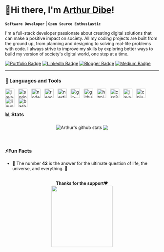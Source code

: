 # 👋Hi there, I'm **[Arthur Dibe](https://ArthurDibe.github.io)!**

**`Software Developer`** | **`Open Source Enthusiastic`**

I'm a full-stack developer passionate about creating digital solutions that can make a positive impact on society. All my coding projects are built from the ground up, from planning and designing to solving real-life problems with code. I always strive to improve my skills by exploring better ways to build my version of society's digital world, one step at a time.
<!-- > **I believe that we are not alone in this world for a reason** -->

[![Portfolio Badge](https://img.shields.io/badge/PORTFOLIO-5865f2?style=for-the-badge&logo=About.me&logoColor=white)](https://ArthurDibe.github.io) [![LinkedIn Badge](https://img.shields.io/badge/LinkedIn-blue?style=for-the-badge&logo=linkedin&logoColor=white)](https://www.linkedin.com/in/arthur-dibe/) [![Blogger Badge](https://img.shields.io/badge/Blogger-FF5722?style=for-the-badge&logo=blogger&logoColor=white)](https://www.programming85.net/) [![Medium Badge](https://img.shields.io/badge/Medium-000?style=for-the-badge&logo=medium&logoColor=white)](https://medium.com/@dibearthur)

---

### 🧰 Languages and Tools

<img  alt="java-original" src="https://github.com/ArthurDibe/ArthurDibe/assets/5942022/41959675-d2e9-47b2-84f1-ad2851eade9a" align="left" width=30 style="padding-right:10px;"/>
<img alt="spring-original" src="https://github.com/ArthurDibe/ArthurDibe/assets/5942022/20cedd8e-574d-4072-b961-3f5aeed6def4" align="left" width=30 style="padding-right:10px;"/>
<img alt="nodejs-original" src="https://github.com/ArthurDibe/ArthurDibe/assets/5942022/47e86600-bb6d-4bea-8bbb-d5e4e586472a" align="left" width=30 style="padding-right:10px;"/>
<img alt="react-original" src="https://github.com/ArthurDibe/ArthurDibe/assets/5942022/7c5827a7-83ea-4071-8587-0cd75ebfe4e3" align="left" width=30 style="padding-right:10px;"/>
<img alt="nextjs-original" src="https://github.com/ArthurDibe/ArthurDibe/assets/5942022/b5a6a466-b88d-457f-8370-44bc3657e75b" align="left" width=30 style="padding-right:10px;"/>
<img alt="git-original" src="https://github.com/ArthurDibe/ArthurDibe/assets/5942022/0140d450-1b48-4783-b2ed-8799438b0220" align="left" width=30 style="padding-right:10px;"/> 
<img alt="github-original" src="https://github.com/ArthurDibe/ArthurDibe/assets/5942022/781a5cd1-a4e8-43b0-b27b-d87b3fd6b82d" align="left" width=30 style="padding-right:10px;"/> 
<img alt="html5-plain" src="https://github.com/ArthurDibe/ArthurDibe/assets/5942022/84dc50bd-553d-42b7-b2eb-ee983d6ab5ea" align="left" width=30 style="padding-right:10px;"/> 
<img alt="css3-plain" src="https://github.com/ArthurDibe/ArthurDibe/assets/5942022/fc19bd8c-c67d-4f3c-944a-831a093384af" align="left" width=30 style="padding-right:10px;"/> 
<img alt="javascript-plain" src="https://github.com/ArthurDibe/ArthurDibe/assets/5942022/c2fb09bb-b21e-4935-ac7f-be10a68cfabb" align="left" width=30 style="padding-right:10px;"/> 
<img alt="cplusplus-line" src="https://github.com/ArthurDibe/ArthurDibe/assets/5942022/b558e150-61ad-42aa-8412-0bf32161b2f1" align="left" width=30 style="padding-right:10px;"/> 
<img alt="linux-original" src="https://github.com/ArthurDibe/ArthurDibe/assets/5942022/9caaf116-685a-4b49-839c-7ce0443981af" align="left" width=30 style="padding-right:10px;"/> 
<img alt="bash-original" src="https://github.com/ArthurDibe/ArthurDibe/assets/5942022/4ace1e11-fecc-4534-bb39-0a0ce6862f10" align="left" width=30 style="padding-right:10px;"/> 
<br />
<br />

#

### 📊 Stats
<div align="center">
<img align="center" src="https://github-readme-stats.vercel.app/api?username=ArthurDibe&show_icons=true&include_all_commits=true&theme=buefy&hide_border=true&rank_icon=github&hide=contribs" alt="Arthur's github stats" /> <img align="center" src="https://github-readme-stats.vercel.app/api/top-langs/?username=ArthurDibe&layout=compact&theme=buefy&hide_border=true" />
</div>
<br />

#

### ⚡Fun Facts

- 🤖 The number **42** is the answer for the ultimate question of life, the universe, and everything. 👀

<br />
<div align="center"><b>Thanks for the support❤️</b></div>
<div align="center"><a href="https://www.buymeacoffee.com/arthurdibe"><img src="https://github.com/ArthurDibe/ArthurDibe/assets/5942022/6c3bb6f2-d32d-461b-b3c7-48f817687692" width=200></img></a></div>

<!--START_SECTION:buy-me-a-coffee-->
<!--END_SECTION:buy-me-a-coffe-->
